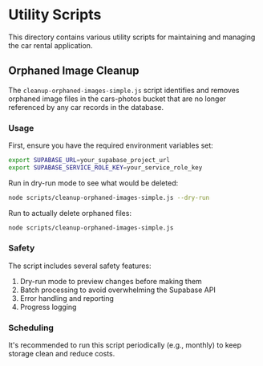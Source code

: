 # Utility Scripts

This directory contains various utility scripts for maintaining and managing the car rental application.

## Orphaned Image Cleanup

The `cleanup-orphaned-images-simple.js` script identifies and removes orphaned image files in the cars-photos bucket that are no longer referenced by any car records in the database.

### Usage

First, ensure you have the required environment variables set:
```bash
export SUPABASE_URL=your_supabase_project_url
export SUPABASE_SERVICE_ROLE_KEY=your_service_role_key
```

Run in dry-run mode to see what would be deleted:
```bash
node scripts/cleanup-orphaned-images-simple.js --dry-run
```

Run to actually delete orphaned files:
```bash
node scripts/cleanup-orphaned-images-simple.js
```

### Safety

The script includes several safety features:
1. Dry-run mode to preview changes before making them
2. Batch processing to avoid overwhelming the Supabase API
3. Error handling and reporting
4. Progress logging

### Scheduling

It's recommended to run this script periodically (e.g., monthly) to keep storage clean and reduce costs.
